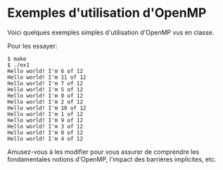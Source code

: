 # Exemples d'utilisation d'OpenMP

Voici quelques exemples simples d'utilisation d'OpenMP vus en classe.

Pour les essayer:
```
$ make
$ ./ex1
Hello world! I'm 6 of 12
Hello world! I'm 11 of 12
Hello world! I'm 7 of 12
Hello world! I'm 5 of 12
Hello world! I'm 0 of 12
Hello world! I'm 2 of 12
Hello world! I'm 10 of 12
Hello world! I'm 1 of 12
Hello world! I'm 9 of 12
Hello world! I'm 3 of 12
Hello world! I'm 8 of 12
Hello world! I'm 4 of 12
```

Amusez-vous à les modifier pour vous assurer de comprendre les fondamentales notions d'OpenMP, l'impact des barrières implicites, etc.
